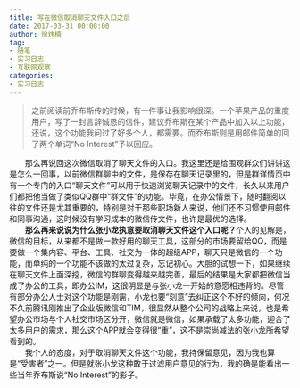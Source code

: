 ```yaml
---
title: 写在微信取消聊天文件入口之后
date: 2017-03-31 00:00:00
author: 徐炜楠
tag: 
- 随笔
- 实习日志
- 互联网观察
categories: 
- 实习日志
---
```

<blockquote>
<p>之前阅读前乔布斯传的时候，有一件事让我影响很深。一个苹果产品的重度用户，写了一封言辞诚恳的信件，建议乔布斯在某个产品中加入以上功能，还说，这个功能我问过了好多个人，都需要。而乔布斯则是用邮件简单的回了两个单词“No Interest”予以回应。</p>
</blockquote><p>　　那么再说回这次微信取消了聊天文件的入口。我这里还是给围观群众们讲讲这是怎么一回事，以前微信群聊中的文件，是保存在聊天记录里的，但是群详情页中有一个专门的入口“聊天文件”可以用于快速浏览聊天记录中的文件，长久以来用户们都把他当做了类似QQ群中“群文件”的功能。毕竟，在办公情景下，随时翻阅以往的文件还是尤其重要的，特别是对于那些职场新人来说，他们还不习惯使用邮件和同事沟通，这时候没有学习成本的微信传文件，也许是最优的选择。<br>　　<strong>那么再来说说为什么张小龙执意要取消聊天文件这个入口呢？</strong>个人的见解是，微信的目标，从来都不是做一款好用的聊天工具，这部分的市场要留给QQ，而是要做一个集内容、平台、工具、社交为一体的超级APP，聊天只是微信的一个功能，而单纯的一个功能不该做的太过复杂，忘记初心。大胆的试想一下，如果继续在聊天文件上面深挖，微信的群聊变得越来越完善，最后的结果是大家都把微信当成了办公的工具，即办公IM，这很明显是与张小龙一开始的意愿相违背的。尽管有部分办公人士对这个功能是刚需，小龙也要“刻意”去纠正这个不好的倾向，何况不久前腾讯刚推出了企业版微信和TIM，很显然从整个公司的战略上来说，也是希望办公市场与个人社交市场区分开，微信就是微信，如果承载了太多功能，迎合了太多用户的需求，那么这个APP就会变得很“重”，这不是崇尚减法的张小龙所希望看到的。<br>　　我个人的态度，对于取消聊天文件这个功能，我持保留意见，因为我也算是“受害者”之一。但是就张小龙这种敢于过滤用户意见的行为，我的确是能看出一些当年乔布斯说“No Interest”的影子。</p>
